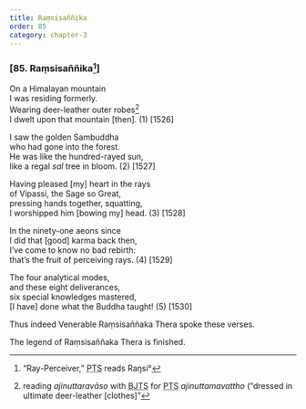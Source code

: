 ```yaml
---
title: Raṃsisaññika
order: 85
category: chapter-3
---
```


### \[85. Raṃsisaññika[^1]\]

On a Himalayan mountain  
I was residing formerly.  
Wearing deer-leather outer robes[^2]  
I dwelt upon that mountain \[then\]. (1) \[1526\]

I saw the golden Sambuddha  
who had gone into the forest.  
He was like the hundred-rayed sun,  
like a regal *sal* tree in bloom. (2) \[1527\]

Having pleased \[my\] heart in the rays  
of Vipassi, the Sage so Great,  
pressing hands together, squatting,  
I worshipped him \[bowing my\] head. (3) \[1528\]

In the ninety-one aeons since  
I did that \[good\] karma back then,  
I’ve come to know no bad rebirth:  
that’s the fruit of perceiving rays. (4) \[1529\]

The four analytical modes,  
and these eight deliverances,  
six special knowledges mastered,  
\[I have\] done what the Buddha taught! (5) \[1530\]

Thus indeed Venerable Raṃsisaññaka Thera spoke these verses.

The legend of Raṃsisaññaka Thera is finished.

[^1]: “Ray-Perceiver,” <abbr title="Pali Text Society">PTS</abbr> reads Raŋsi°

[^2]: reading *ajinuttaravāso* with <abbr title="Buddha Jayanthi Tripitaka Series">BJTS</abbr> for <abbr title="Pali Text Society">PTS</abbr> *ajinuttamavattho* (“dressed in ultimate deer-leather \[clothes\]”
